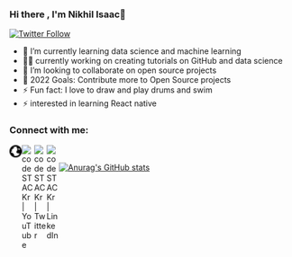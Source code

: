 ### Hi there , I'm Nikhil Isaac👋




[![Twitter Follow](https://img.shields.io/twitter/follow/isaacnewton1126?color=1DA1F2&logo=twitter&style=for-the-badge)](https://twitter.com/isaacnewton1126)

- 🌱 I’m currently learning data science and machine learning 
- 🙌🏻 currently working on creating tutorials on GitHub and data science
- 👯 I’m looking to collaborate on open source projects
- 🥅 2022 Goals: Contribute more to Open Source projects
- ⚡ Fun fact: I love to draw and play drums and swim
- ⚡ interested in learning React native

### Connect with me:

[<img align="left" alt="codeSTACKr.com" width="22px" src="https://raw.githubusercontent.com/iconic/open-iconic/master/svg/globe.svg" />][website]
[<img align="left" alt="codeSTACKr | YouTube" width="22px" src="https://cdn.jsdelivr.net/npm/simple-icons@v3/icons/youtube.svg" />][youtube]
[<img align="left" alt="codeSTACKr | Twitter" width="22px" src="https://cdn.jsdelivr.net/npm/simple-icons@v3/icons/twitter.svg" />][twitter]
[<img align="left" alt="codeSTACKr | LinkedIn" width="22px" src="https://cdn.jsdelivr.net/npm/simple-icons@v3/icons/linkedin.svg" />][linkedin]




<br/>


[![Anurag's GitHub stats](https://github-readme-stats.vercel.app/api?username=nikhilisaac&count_private=true)](https://github.com/anuraghazra/github-readme-stats)




[website]: https://github.com/nikhilisaac
[twitter]: https://twitter.com/isaacnewton1126
[youtube]: https://www.youtube.com/channel/UCalEWXH2ltRUZMyKwrljdNA/videos
[linkedin]:https://www.linkedin.com/in/nikhil-isaac/
